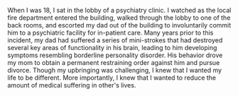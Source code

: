 When I was 18, I sat in the lobby of a psychiatry clinic. I watched as the local fire department entered the building, walked through the lobby to one of the back rooms, and escorted my dad out of the building to involuntarily commit him to a psychiatric facility for in-patient care. Many years prior to this incident, my dad had suffered a series of mini-strokes that had destroyed several key areas of functionality in his brain, leading to him developing symptoms resembling borderline personality disorder. His behavior drove my mom to obtain a permanent restraining order against him and pursue divorce.
Though my upbringing was challenging, I knew that I wanted my life to be different. More importantly, I knew that I wanted to reduce the amount of medical suffering in other's lives.